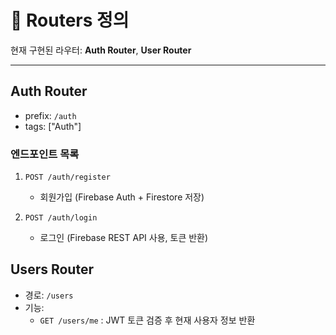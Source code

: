 # 📌 Routers 정의

현재 구현된 라우터: **Auth Router**,  **User Router**

---

## Auth Router
- prefix: `/auth`
- tags: ["Auth"]

### 엔드포인트 목록
1. `POST /auth/register`  
   - 회원가입 (Firebase Auth + Firestore 저장)

2. `POST /auth/login`  
   - 로그인 (Firebase REST API 사용, 토큰 반환)

## Users Router
- 경로: `/users`
- 기능:
  - `GET /users/me` : JWT 토큰 검증 후 현재 사용자 정보 반환